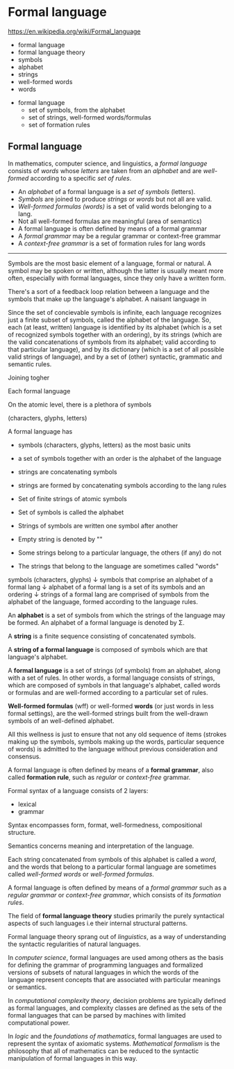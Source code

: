 # Formal language

https://en.wikipedia.org/wiki/Formal_language

- formal language
- formal language theory
- symbols
- alphabet
- strings
- well-formed words
- words
* formal language
  + set of symbols, from the alphabet
  + set of strings, well-formed words/formulas
  + set of formation rules


## Formal language

In mathematics, computer science, and linguistics, a *formal language* consists of *words* whose *letters* are taken from an *alphabet* and are *well-formed* according to a specific *set of rules*.

* An *alphabet* of a formal language is a *set of symbols* (letters).
* *Symbols* are joined to produce *strings* or *words* but not all are valid.
* *Well-formed formulas (words)* is a set of valid words belonging to a lang.
* Not all well-formed formulas are meaningful (area of semantics)
* A formal language is often defined by means of a formal grammar
* A *formal grammar* may be a regular grammar or context-free grammar
* A *context-free grammar* is a set of formation rules for lang words


---

Symbols are the most basic element of a language, formal or natural. A symbol may be spoken or written, although the latter is usually meant more often, especially with formal languages, since they only have a written form.

There's a sort of a feedback loop relation between a language and the symbols that make up the language's alphabet. A naisant language in


Since the set of concievable symbols is infinite, each language recognizes just a finite subset of symbols, called the alphabet of the language. So, each (at least, written) language is identified by its alphabet (which is a set of recognized symbols together with an ordering), by its strings (which are the valid concatenations of symbols from its alphabet; valid according to that particular language), and by its dictionary (which is a set of all possible valid strings of language), and by a set of (other) syntactic, grammatic and semantic rules.




Joining togher

Each formal language


On the atomic level, there is a plethora of symbols 

(characters, glyphs, letters) 

A formal language has
- symbols (characters, glyphs, letters) as the most basic units
- a set of symbols together with an order is the alphabet of the language
- strings are concatenating symbols
- strings are formed by concatenating symbols according to the lang rules

- Set of finite strings of atomic symbols
- Set of symbols is called the alphabet
- Strings of symbols are written one symbol after another
- Empty string is denoted by ""
- Some strings belong to a particular language, the others (if any) do not
- The strings that belong to the language are sometimes called "words"


symbols (characters, glyphs)
↓
symbols that comprise an alphabet of a formal lang
↓
alphabet of a formal lang is a set of its symbols and an ordering
↓
strings of a formal lang are comprised of symbols from the alphabet of the language, formed according to the language rules. 




An **alphabet** is a set of symbols from which the strings of the language may be formed. An alphabet of a formal language is denoted by Σ.

A **string** is a finite sequence consisting of concatenated symbols.

A **string of a formal language** is composed of symbols which are that language's alphabet.

A **formal language** is a set of strings (of symbols) from an alphabet, along with a set of rules. In other words, a formal language consists of strings, which are composed of symbols in that language's alphabet, called words or formulas and are well-formed according to a particular set of rules.



**Well-formed formulas** (wff) or well-formed **words** (or just words in less formal settings), are the well-formed strings built from the well-drawn symbols of an well-defined alphabet.

All this wellness is just to ensure that not any old sequence of items (strokes making up the symbols, symbols making up the words, particular sequence of words) is admitted to the language without previous consideration and consensus.

A formal language is often defined by means of a **formal grammar**, also called **formation rule**, such as *regular* or *context-free* grammar. 

Formal syntax of a language consists of 2 layers:
- lexical
- grammar

Syntax encompasses form, format, well-formedness, compositional structure.

Semantics concerns meaning and interpretation of the language.

Each string concatenated from symbols of this alphabet is called a *word*, and the words that belong to a particular formal language are sometimes called *well-formed words* or *well-formed formulas*.

A formal language is often defined by means of a *formal grammar* such as a *regular grammar* or *context-free grammar*, which consists of its *formation rules*.

The field of **formal language theory** studies primarily the purely syntactical aspects of such languages i.e their internal structural patterns.

Formal language theory sprang out of *linguistics*, as a way of understanding the syntactic regularities of natural languages.

In *computer science*, formal languages are used among others as the basis for defining the grammar of programming languages and formalized versions of subsets of natural languages in which the words of the language represent concepts that are associated with particular meanings or semantics.

In *computational complexity theory*, decision problems are typically defined as formal languages, and complexity classes are defined as the sets of the formal languages that can be parsed by machines with limited computational power.

In *logic* and the *foundations of mathematics*, formal languages are used to represent the syntax of axiomatic systems. *Mathematical formalism* is the philosophy that all of mathematics can be reduced to the syntactic manipulation of formal languages in this way.
